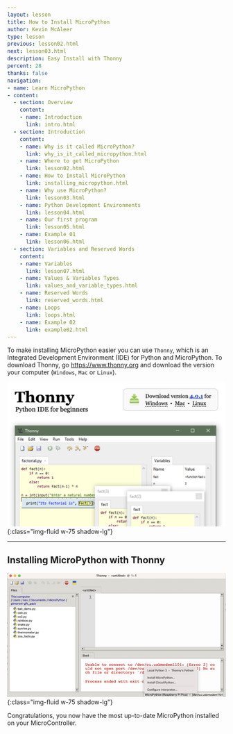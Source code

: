```yaml
---
layout: lesson
title: How to Install MicroPython
author: Kevin McAleer
type: lesson
previous: lesson02.html
next: lesson03.html
description: Easy Install with Thonny
percent: 28
thanks: false
navigation:
- name: Learn MicroPython
- content:
  - section: Overview
    content:
    - name: Introduction
      link: intro.html
  - section: Introduction
    content:
    - name: Why is it called MicroPython?
      link: why_is_it_called_micropython.html
    - name: Where to get MicroPython
      link: lesson02.html
    - name: How to Install MicroPython
      link: installing_micropython.html
    - name: Why use MicroPython?
      link: lesson03.html
    - name: Python Development Environments
      link: lesson04.html
    - name: Our first program
      link: lesson05.html
    - name: Example 01
      link: lesson06.html
  - section: Variables and Reserved Words
    content:
    - name: Variables
      link: lesson07.html
    - name: Values & Variables Types
      link: values_and_variable_types.html
    - name: Reserved Words
      link: reserved_words.html
    - name: Loops
      link: loops.html
    - name: Example 02
      link: example02.html
---
```



To make installing MicroPython easier you can use `Thonny`, which is an Integrated Development Environment (IDE) for Python and MicroPython. To download Thonny, go <https://www.thonny.org> and download the version your computer (`Windows`, `Mac` or `Linux`).

![Screenshot of the Thonny download page](assets/thonny.png){:class="img-fluid w-75 shadow-lg"}

---

## Installing MicroPython with Thonny

![Screenshot of the Thonny Install dialog box](assets/install_micropython.png){:class="img-fluid w-75 shadow-lg"}

Congratulations, you now have the most up-to-date MicroPython installed on your MicroController.

